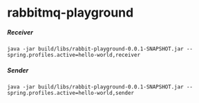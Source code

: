 # rabbitmq-playground

##### Receiver
`java -jar build/libs/rabbit-playground-0.0.1-SNAPSHOT.jar --spring.profiles.active=hello-world,receiver`

##### Sender
`java -jar build/libs/rabbit-playground-0.0.1-SNAPSHOT.jar --spring.profiles.active=hello-world,sender`